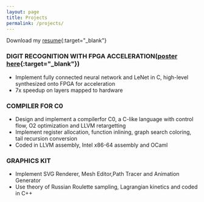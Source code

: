 ```yaml
---
layout: page
title: Projects
permalink: /projects/
---
```

Download my [resume](https://drive.google.com/file/d/1VEXjJa8EEIWJWM8eFUENN0taYTspwjGB/view?usp=sharing){:target="_blank"}

### DIGIT RECOGNITION WITH FPGA ACCELERATION([poster here](https://docs.google.com/presentation/d/1PsABjNmpiWUslj6-VCdsam89Ny823Chd2HQS2GHKUTA/edit?usp=sharing){:target="_blank"})
* Implement fully connected neural network and LeNet in C, high-level synthesized onto FPGA for acceleration
* 7x speedup on layers mapped to hardware

### COMPILER FOR C0
* Design and implement a compilerfor C0, a C-like language with control flow, O2 optimization and LLVM retargetting
* Implement register allocation, function inlining, graph search coloring, tail recursion conversion
* Coded in LLVM assembly, Intel x86-64 assembly and OCaml

### GRAPHICS KIT
* Implement SVG Renderer, Mesh Editor,Path Tracer and Animation Generator
* Use theory of Russian Roulette sampling, Lagrangian kinetics and coded in C++
